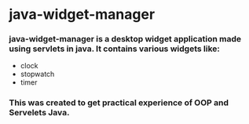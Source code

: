 # java-widget-manager

### java-widget-manager is a desktop widget application made using servlets in java. It contains various widgets like:
* clock
* stopwatch
* timer

### This was created to get practical experience of OOP and Servelets Java.
